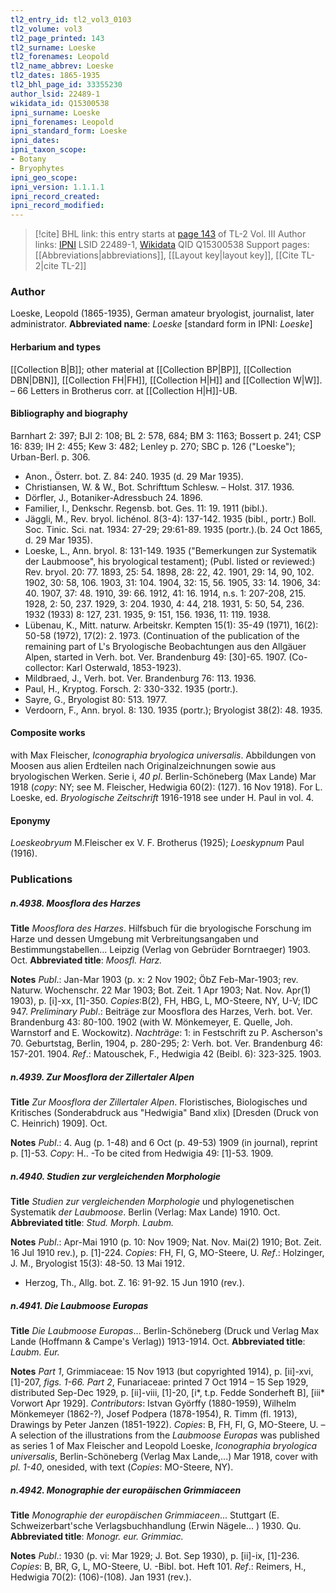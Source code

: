 ```yaml
---
tl2_entry_id: tl2_vol3_0103
tl2_volume: vol3
tl2_page_printed: 143
tl2_surname: Loeske
tl2_forenames: Leopold
tl2_name_abbrev: Loeske
tl2_dates: 1865-1935
tl2_bhl_page_id: 33355230
author_lsid: 22489-1
wikidata_id: Q15300538
ipni_surname: Loeske
ipni_forenames: Leopold
ipni_standard_form: Loeske
ipni_dates: 
ipni_taxon_scope: 
- Botany
- Bryophytes
ipni_geo_scope: 
ipni_version: 1.1.1.1
ipni_record_created: 
ipni_record_modified:
---
```


> [!cite] BHL link: this entry starts at [page 143](https://www.biodiversitylibrary.org/page/33355230) of TL-2 Vol. III
> Author links: [IPNI](https://www.ipni.org/a/22489-1) LSID 22489-1, [Wikidata](https://www.wikidata.org/wiki/Q15300538) QID Q15300538
> Support pages: [[Abbreviations|abbreviations]], [[Layout key|layout key]], [[Cite TL-2|cite TL-2]]

### Author

Loeske, Leopold (1865-1935), German amateur bryologist, journalist, later administrator. 
**Abbreviated name**: *Loeske* \[standard form in IPNI: *Loeske*\]

#### Herbarium and types

[[Collection B|B]]; other material at [[Collection BP|BP]], [[Collection DBN|DBN]], [[Collection FH|FH]], [[Collection H|H]] and [[Collection W|W]]. – 66 Letters in Brotherus corr. at [[Collection H|H]]-UB.

#### Bibliography and biography

Barnhart 2: 397; BJI 2: 108; BL 2: 578, 684; BM 3: 1163; Bossert p. 241; CSP 16: 839; IH 2: 455; Kew 3: 482; Lenley p. 270; SBC p. 126 ("Loeske"); Urban-Berl. p. 306.
- Anon., Österr. bot. Z. 84: 240. 1935 (d. 29 Mar 1935).
- Christiansen, W. & W., Bot. Schrifttum Schlesw. – Holst. 317. 1936.
- Dörfler, J., Botaniker-Adressbuch 24. 1896.
- Familier, I., Denkschr. Regensb. bot. Ges. 11: 19. 1911 (bibl.).
- Jäggli, M., Rev. bryol. lichénol. 8(3-4): 137-142. 1935 (bibl., portr.) Boll. Soc. Tinic. Sci. nat. 1934: 27-29; 29:61-89. 1935 (portr.).(b. 24 Oct 1865, d. 29 Mar 1935).
- Loeske, L., Ann. bryol. 8: 131-149. 1935 ("Bemerkungen zur Systematik der Laubmoose", his bryological testament); (Publ. listed or reviewed:) Rev. bryol. 20: 77. 1893, 25: 54. 1898, 28: 22, 42. 1901, 29: 14, 90, 102. 1902, 30: 58, 106. 1903, 31: 104. 1904, 32: 15, 56. 1905, 33: 14. 1906, 34: 40. 1907, 37: 48. 1910, 39: 66. 1912, 41: 16. 1914, n.s. 1: 207-208, 215. 1928, 2: 50, 237. 1929, 3: 204. 1930, 4: 44, 218. 1931, 5: 50, 54, 236. 1932 (1933) 8: 127, 231. 1935, 9: 151, 156. 1936, 11: 119. 1938.
- Lübenau, K., Mitt. naturw. Arbeitskr. Kempten 15(1): 35-49 (1971), 16(2): 50-58 (1972), 17(2): 2. 1973. (Continuation of the publication of the remaining part of L's Bryologische Beobachtungen aus den Allgäuer Alpen, started in Verh. bot. Ver. Brandenburg 49: \[30\]-65. 1907. (Co-collector: Karl Osterwald, 1853-1923).
- Mildbraed, J., Verh. bot. Ver. Brandenburg 76: 113. 1936.
- Paul, H., Kryptog. Forsch. 2: 330-332. 1935 (portr.).
- Sayre, G., Bryologist 80: 513. 1977.
- Verdoorn, F., Ann. bryol. 8: 130. 1935 (portr.); Bryologist 38(2): 48. 1935.

#### Composite works

with Max Fleischer, *Iconographia bryologica universalis*. Abbildungen von Moosen aus alien Erdteilen nach Originalzeichnungen sowie aus bryologischen Werken. Serie i, *40 pl*. Berlin-Schöneberg (Max Lande) Mar 1918 (*copy*: NY; see M. Fleischer, Hedwigia 60(2): (127). 16 Nov 1918).
For L. Loeske, ed. *Bryologische Zeitschrift* 1916-1918 see under H. Paul in vol. 4.

#### Eponymy

*Loeskeobryum* M.Fleischer ex V. F. Brotherus (1925); *Loeskypnum* Paul (1916).

### Publications

##### n.4938. Moosflora des Harzes

**Title**
*Moosflora des Harzes*. Hilfsbuch für die bryologische Forschung im Harze und dessen Umgebung mit Verbreitungsangaben und Bestimmungstabellen... Leipzig (Verlag von Gebrüder Borntraeger) 1903. Oct.
**Abbreviated title**: *Moosfl. Harz.*

**Notes**
*Publ*.: Jan-Mar 1903 (p. x: 2 Nov 1902; ÖbZ Feb-Mar-1903; rev. Naturw. Wochenschr. 22 Mar 1903; Bot. Zeit. 1 Apr 1903; Nat. Nov. Apr(1) 1903), p. \[i\]-xx, \[1\]-350. *Copies*:B(2), FH, HBG, L, MO-Steere, NY, U-V; IDC 947.
*Preliminary Publ*.: Beiträge zur Moosflora des Harzes, Verh. bot. Ver. Brandenburg 43: 80-100. 1902 (with W. Mönkemeyer, E. Quelle, Joh. Warnstorf and E. Wockowitz).
*Nachträge*: 1: in Festschrift zu P. Ascherson's 70. Geburtstag, Berlin, 1904, p. 280-295; 2: Verh. bot. Ver. Brandenburg 46: 157-201. 1904.
*Ref*.: Matouschek, F., Hedwigia 42 (Beibl. 6): 323-325. 1903.

##### n.4939. Zur Moosflora der Zillertaler Alpen

**Title**
*Zur Moosflora der Zillertaler Alpen*. Floristisches, Biologisches und Kritisches (Sonderabdruck aus "Hedwigia" Band xlix) \[Dresden (Druck von C. Heinrich) 1909\]. Oct.

**Notes**
*Publ*.: 4. Aug (p. 1-48) and 6 Oct (p. 49-53) 1909 (in journal), reprint p. \[1\]-53. *Copy*: H.. -To be cited from Hedwigia 49: \[1\]-53. 1909.

##### n.4940. Studien zur vergleichenden Morphologie

**Title**
*Studien zur vergleichenden Morphologie* und phylogenetischen Systematik *der Laubmoose*. Berlin (Verlag: Max Lande) 1910. Oct.
**Abbreviated title**: *Stud. Morph. Laubm.*

**Notes**
*Publ*.: Apr-Mai 1910 (p. 10: Nov 1909; Nat. Nov. Mai(2) 1910; Bot. Zeit. 16 Jul 1910 rev.), p. \[1\]-224. *Copies*: FH, FI, G, MO-Steere, U.
*Ref*.: Holzinger, J. M., Bryologist 15(3): 48-50. 13 Mai 1912.
- Herzog, Th., Allg. bot. Z. 16: 91-92. 15 Jun 1910 (rev.).

##### n.4941. Die Laubmoose Europas

**Title**
*Die Laubmoose Europas*... Berlin-Schöneberg (Druck und Verlag Max Lande (Hoffmann & Campe's Verlag)) 1913-1914. Oct.
**Abbreviated title**: *Laubm. Eur.*

**Notes**
*Part 1*, Grimmiaceae: 15 Nov 1913 (but copyrighted 1914), p. \[ii\]-xvi, \[1\]-207, *figs. 1-66.*
*Part 2*, Funariaceae: printed 7 Oct 1914 – 15 Sep 1929, distributed Sep-Dec 1929, p. \[ii\]-viii, \[1\]-20, \[i\*, t.p. Fedde Sonderheft B\], \[iii\* Vorwort Apr 1929\].
*Contributors*: Istvan Györffy (1880-1959), Wilhelm Mönkemeyer (1862-?), Josef Podpera (1878-1954), R. Timm (fl. 1913), Drawings by Peter Janzen (1851-1922).
*Copies*: B, FH, FI, G, MO-Steere, U. – A selection of the illustrations from the *Laubmoose* *Europas* was published as series 1 of Max Fleischer and Leopold Loeske, *Iconographia* *bryologica universalis*, Berlin-Schöneberg (Verlag Max Lande,...) Mar 1918, cover with *pl. 1-40*, onesided, with text (*Copies*: MO-Steere, NY).

##### n.4942. Monographie der europäischen Grimmiaceen

**Title**
*Monographie der europäischen Grimmiaceen*... Stuttgart (E. Schweizerbart'sche Verlagsbuchhandlung (Erwin Nägele... ) 1930. Qu.
**Abbreviated title**: *Monogr. eur. Grimmiac.*

**Notes**
*Publ*.: 1930 (p. vi: Mar 1929; J. Bot. Sep 1930), p. \[ii\]-ix, \[1\]-236. *Copies*: B, BR, G, L, MO-Steere, U. -Bibl. bot. Heft 101.
*Ref*.: Reimers, H., Hedwigia 70(2): (106)-(108). Jan 1931 (rev.).

